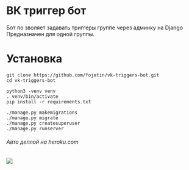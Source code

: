# ВК триггер бот
Бот по зволяет задавать триггеры группе через админку на Django
Предназначен для одной группы.

# Установка
```
git clone https://github.com/fojetin/vk-triggers-bot.git
cd vk-triggers-bot

python3 -venv venv
. venv/bin/activate
pip install -r requirements.txt

./manage.py makemigrations
./manage.py migrate
./manage.py createsuperuser
./manage.py runserver
```
###### Авто деплой на heroku.com
![](https://img.shields.io/appveyor/ci/fojetin/vk-triggers-bot.svg)
